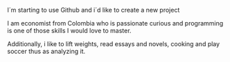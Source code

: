 
I´m starting to use Github and i´d like to create a new project

I am economist from Colombia who is passionate curious and programming is one of those skills I would love to master.

Additionally, i like to lift weights, read essays and novels, cooking and play soccer thus as analyzing it.
